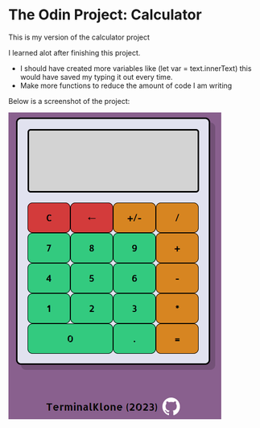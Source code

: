 # The Odin Project: Calculator
This is my version of the calculator project

I learned alot after finishing this project.
- I should have created more variables like (let var = text.innerText) this would have saved my typing it out every time.
- Make more functions to reduce the amount of code I am writing

Below is a screenshot of the project:

![Alt text](img/screenshot.png?raw=true "Screenshot")
